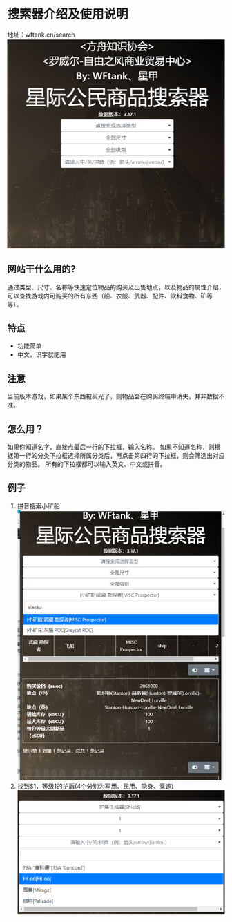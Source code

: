 # 搜索器介绍及使用说明
地址：wftank.cn/search
![img_4.png](img_4.png)

## 网站干什么用的?
通过类型、尺寸、名称等快速定位物品的购买及出售地点，以及物品的属性介绍，可以查找游戏内可购买的所有东西（船、衣服、武器、配件、饮料食物、矿等等）。

## 特点
- 功能简单
- 中文，识字就能用

## 注意
当前版本游戏，如果某个东西被买光了，则物品会在购买终端中消失，并非数据不准。

## 怎么用？
如果你知道名字，直接点最后一行的下拉框，输入名称。
如果不知道名称，则根据第一行的分类下拉框选择所属分类后，再点击第四行的下拉框，则会筛选出对应分类的物品。
所有的下拉框都可以输入英文、中文或拼音。
## 例子
1. 拼音搜索小矿船
![img_5.png](img_5.png)
2. 找到S1，等级1的护盾(4个分别为军用、民用、隐身、竞速)
![img_6.png](img_6.png)




